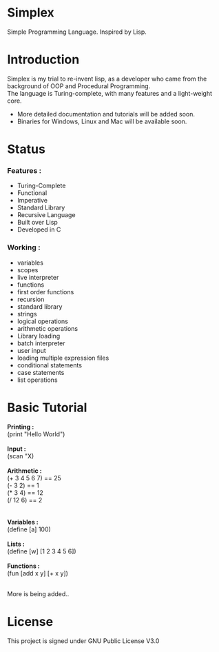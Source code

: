 # Simplex
Simple Programming Language. Inspired by Lisp.

# Introduction 

Simplex is my trial to re-invent lisp, as a developer who came from the background of OOP and Procedural Programming. <br/>
The language is Turing-complete, with many features and a light-weight core. 

- More detailed documentation and tutorials will be added soon.
- Binaries for Windows, Linux and Mac will be available soon.

# Status 


### Features : 

- Turing-Complete 
- Functional 
- Imperative
- Standard Library
- Recursive Language
- Built over Lisp
- Developed in C

### Working : 

- variables
- scopes
- live interpreter
- functions
- first order functions 
- recursion
- standard library
- strings
- logical operations
- arithmetic operations 
- Library loading
- batch interpreter
- user input 
- loading multiple expression files
- conditional statements 
- case statements
- list operations

# Basic Tutorial

**Printing :**<br/>
(print "Hello World")
<br/><br/>
**Input :**<br/>
(scan "X)
<br/><br/>
**Arithmetic  :**<br/> 
(+ 3 4 5 6 7)  == 25<br/>
(- 3 2) ==  1<br/>
(\* 3 4) == 12<br/>
(/ 12 6) == 2 <br/>
<br/><br/>
**Variables :**<br/>
(define [a] 100)
<br/><br/>
**Lists :**<br/>
(define [w] [1 2 3 4 5 6])
<br/><br/>
**Functions :**<br/>
(fun [add x y] [+ x y])
<br/><br/>

More is being added..

# License 

This project is signed under GNU Public License V3.0
